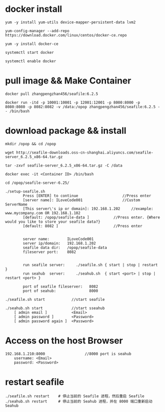 # docker install

    yum -y install yum-utils device-mapper-persistent-data lvm2	

    yum-config-manager --add-repo https://download.docker.com/linux/centos/docker-ce.repo

    yum -y install docker-ce 

    systemctl start docker

    systemctl enable docker

# pull image && Make Container

    docker pull zhangpengzhan456/seafile:6.2.5

    docker run -itd -p 10001:10001 -p 12001:12001 -p 8000:8000 -p 8080:8080 -p 8082:8082 -v /data:/opop zhangpengzhan456/seafile:6.2.5 -- /bin/bash

# download package && install

    mkdir /opop && cd /opop

    wget http://seafile-downloads.oss-cn-shanghai.aliyuncs.com/seafile-server_6.2.5_x86-64.tar.gz

    tar -zxvf seafile-server_6.2.5_x86-64.tar.gz -C /data

    docker exec -it <Container ID> /bin/bash

    cd /opop/seafile-server-6.25/

    ./setup-seafile.sh
            Press [ENTER] to continue         		     //Press enter
            [server name]: ILoveCode001       		     //Custom ServerName
    	    [This server\'s ip or domain]: 192.168.1.202     //example: www.mycompany.com OR 192.168.1.102
    	    [default: /opop/seafile-data ]    		 //Press enter. {Where would you like to store your seafile data?}
    	    [default: 8082 ]                  		 //Press enter


    	    server name:        ILoveCode001
    	    server ip/domain:   192.168.1.202
    	    seafile data dir:   /opop/seafile-data
    	    fileserver port:    8082


    	    run seafile server:     ./seafile.sh { start | stop | restart }
    	    run seahub  server:     ./seahub.sh  { start <port> | stop | restart <port> }

    	    port of seafile fileserver:   8082
    	    port of seahub:               8000

    ./seafile.sh start            //start seafile 

    ./seahub.sh start             //start sseahub
        [ admin email ]      	  <Email>
        [ admin password ]   	  <Password>
        [ admin password again ]  <Password>


# Access on the host Browser

    192.168.1.210:8000             		//8000 port is seahub 
        username: <Email>
        password: <Password>

# restart seafile
    ./seafile.sh restart    # 停止当前的 Seafile 进程，然后重启 Seafile
    ./seahub.sh restart     # 停止当前的 Seahub 进程，并在 8000 端口重新启动 Seahub
